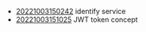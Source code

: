 - [20221003150242](/zet/20221003150242/README.md) identify service
- [20221003151025](/zet/20221003151025/README.md) JWT token concept

